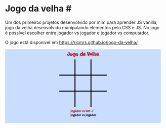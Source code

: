# Jogo da velha \#

Um dos primeiros projetos desenvolvido por mim para aprender JS vanilla, jogo da velha desenvolvido manipulando elementos pelo CSS e JS. No jogo é possível escolher entre jogador vs jogador e jogador vs computador.

O jogo está disponível em https://ricmrs.github.io/jogo-da-velha/

![](./Screenshot.png)
